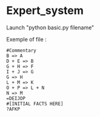# Expert_system
Launch "python basic.py filename"

Exemple of file :

```shell
#Commentary
B => A 
D + E => B 
G + H => F 
I + J => G 
G => H 
L + M => K 
O + P => L + N 
N => M 
=DEIJOP
#[INITIAL FACTS HERE] 
?AFKP
```

 
